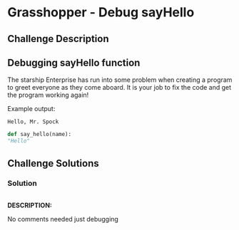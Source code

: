 # Grasshopper - Debug sayHello

## Challenge Description

## Debugging sayHello function

The starship Enterprise has run into some problem when creating a 
program to greet everyone as they come aboard. It is your job to fix the
 code and get the program working again!

Example output:

```
Hello, Mr. Spock
```

```python
def say_hello(name):
"Hello"
```

## Challenge Solutions

### Solution

```python

```

**DESCRIPTION:**

No comments needed just debugging
